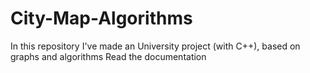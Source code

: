 # City-Map-Algorithms

In this repository I've made an University project (with C++), based on graphs and algorithms
Read the documentation 
